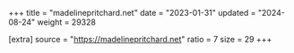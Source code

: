 +++
title = "madelinepritchard.net"
date = "2023-01-31"
updated = "2024-08-24"
weight = 29328

[extra]
source = "https://madelinepritchard.net"
ratio = 7
size = 29
+++
